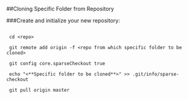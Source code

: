 ##Cloning Specific Folder from Repository

###Create and initialize your new repository:

```mkdir <repo>

 cd <repo>
 
 git remote add origin -f <repo from which specific folder to be cloned>
 
 git config core.sparseCheckout true
 
 echo "<**Specific folder to be cloned**>" >> .git/info/sparse-checkout

 git pull origin master
